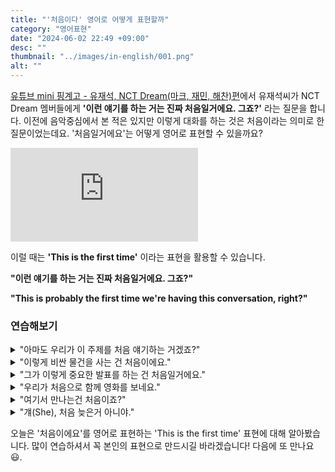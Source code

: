 ```yaml
---
title: "'처음이다' 영어로 어떻게 표현할까"
category: "영어표현"
date: "2024-06-02 22:49 +09:00"
desc: ""
thumbnail: "../images/in-english/001.png"
alt: ""
---
```


[유튜브 mini 핑계고 - 유재석, NCT Dream(마크, 재민, 해찬)편](https://www.youtube.com/watch?v=nMpn3GMD2Is&t=134s)에서 유재석씨가 NCT Dream 멤버들에게 **'이런 얘기를 하는 거는 진짜 처음일거에요. 그죠?'** 라는 질문을 합니다. 이전에 음악중심에서 본 적은 있지만 이렇게 대화를 하는 것은 처음이라는 의미로 한 질문이었는데요. '처음일거에요'는 어떻게 영어로 표현할 수 있을까요?

<iframe class="youtube" src="https://www.youtube.com/embed/nMpn3GMD2Is?si=2LRgSWExxBv8m11e&amp;start=129" title="YouTube video player" frameborder="0" allow="accelerometer; autoplay; clipboard-write; encrypted-media; gyroscope; picture-in-picture; web-share" referrerpolicy="strict-origin-when-cross-origin" allowfullscreen></iframe>

이럴 때는 **'This is the first time'** 이라는 표현을 활용할 수 있습니다.

**"이런 얘기를 하는 거는 진짜 처음일거에요. 그죠?"**

**"This is probably the first time we're having this conversation, right?"**

### 연습해보기

<details>
<summary>"아마도 우리가 이 주제를 처음 얘기하는 거겠죠?"</summary>
<span>"This is probably the first time we're talking about this topic, right?"</span>
</details>

<details>
<summary>"이렇게 비싼 물건을 사는 건 처음이에요."</summary>
<span>"This is the first time I'm buying something this expensive."</span>
</details>

<details>
<summary>"그가 이렇게 중요한 발표를 하는 건 처음일거에요."</summary>
<span>"This is probably the first time he's giving such an important presentation."</span>
</details>

<details>
<summary>"우리가 처음으로 함께 영화를 보네요."</summary>
<span>"This is the first time we're watching a movie together."</span>
</details>

<details>
<summary>"여기서 만나는건 처음이죠?"</summary>
<span>"This is probably the first time we're meeting here, right?"</span>
</details>

<details>
<summary>"걔(She), 처음 늦은거 아니야."</summary>
<span>"This isn't the first time she's been late."</span>
</details>

오늘은 '처음이에요'를 영어로 표현하는 'This is the first time' 표현에 대해 알아봤습니다. 많이 연습하셔서 꼭 본인의 표현으로 만드시길 바라겠습니다! 다음에 또 만나요 😃.
